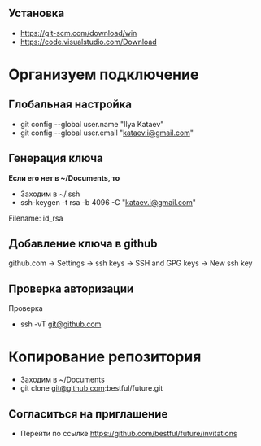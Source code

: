 ## Установка
- https://git-scm.com/download/win
- https://code.visualstudio.com/Download

# Организуем подключение

## Глобальная настройка
- git config --global user.name "Ilya Kataev"
- git config --global user.email "kataev.i@gmail.com"

## Генерация ключа

**Если его нет в ~/Documents, то**
- Заходим в ~/.ssh
- ssh-keygen -t rsa -b 4096 -C "kataev.i@gmail.com"

Filename: id_rsa

## Добавление ключа в github
github.com -> Settings -> ssh keys -> SSH and GPG keys -> New ssh key

## Проверка авторизации
Проверка
- ssh -vT git@github.com

# Копирование репозитория
- Заходим в ~/Documents 
- git clone git@github.com:bestful/future.git

## Согласиться на приглашение
- Перейти по ссылке https://github.com/bestful/future/invitations